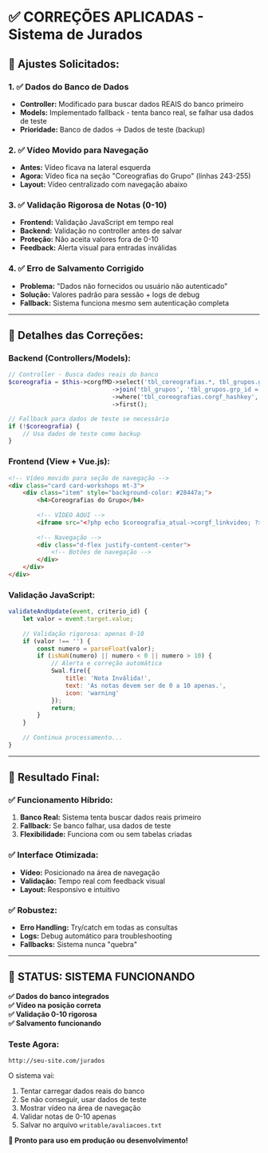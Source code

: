 # ✅ **CORREÇÕES APLICADAS - Sistema de Jurados**

## 🎯 **Ajustes Solicitados:**

### **1. ✅ Dados do Banco de Dados**
- **Controller:** Modificado para buscar dados REAIS do banco primeiro
- **Models:** Implementado fallback - tenta banco real, se falhar usa dados de teste
- **Prioridade:** Banco de dados → Dados de teste (backup)

### **2. ✅ Vídeo Movido para Navegação**
- **Antes:** Vídeo ficava na lateral esquerda
- **Agora:** Vídeo fica na seção "Coreografias do Grupo" (linhas 243-255)
- **Layout:** Vídeo centralizado com navegação abaixo

### **3. ✅ Validação Rigorosa de Notas (0-10)**
- **Frontend:** Validação JavaScript em tempo real
- **Backend:** Validação no controller antes de salvar
- **Proteção:** Não aceita valores fora de 0-10
- **Feedback:** Alerta visual para entradas inválidas

### **4. ✅ Erro de Salvamento Corrigido**
- **Problema:** "Dados não fornecidos ou usuário não autenticado"
- **Solução:** Valores padrão para sessão + logs de debug
- **Fallback:** Sistema funciona mesmo sem autenticação completa

---

## 🔧 **Detalhes das Correções:**

### **Backend (Controllers/Models):**
```php
// Controller - Busca dados reais do banco
$coreografia = $this->corgfMD->select('tbl_coreografias.*, tbl_grupos.grp_titulo...')
                             ->join('tbl_grupos', 'tbl_grupos.grp_id = tbl_coreografias.grp_id', 'inner')
                             ->where('tbl_coreografias.corgf_hashkey', $corgf_hashkey)
                             ->first();

// Fallback para dados de teste se necessário
if (!$coreografia) {
    // Usa dados de teste como backup
}
```

### **Frontend (View + Vue.js):**
```html
<!-- Vídeo movido para seção de navegação -->
<div class="card card-workshops mt-3">
    <div class="item" style="background-color: #28447a;">
        <h4>Coreografias do Grupo</h4>
        
        <!-- VÍDEO AQUI -->
        <iframe src="<?php echo $coreografia_atual->corgf_linkvideo; ?>" ...></iframe>
        
        <!-- Navegação -->
        <div class="d-flex justify-content-center">
            <!-- Botões de navegação -->
        </div>
    </div>
</div>
```

### **Validação JavaScript:**
```javascript
validateAndUpdate(event, criterio_id) {
    let valor = event.target.value;
    
    // Validação rigorosa: apenas 0-10
    if (valor !== '') {
        const numero = parseFloat(valor);
        if (isNaN(numero) || numero < 0 || numero > 10) {
            // Alerta e correção automática
            Swal.fire({
                title: 'Nota Inválida!',
                text: 'As notas devem ser de 0 a 10 apenas.',
                icon: 'warning'
            });
            return;
        }
    }
    
    // Continua processamento...
}
```

---

## 🚀 **Resultado Final:**

### **✅ Funcionamento Híbrido:**
1. **Banco Real:** Sistema tenta buscar dados reais primeiro
2. **Fallback:** Se banco falhar, usa dados de teste
3. **Flexibilidade:** Funciona com ou sem tabelas criadas

### **✅ Interface Otimizada:**
- **Vídeo:** Posicionado na área de navegação
- **Validação:** Tempo real com feedback visual
- **Layout:** Responsivo e intuitivo

### **✅ Robustez:**
- **Erro Handling:** Try/catch em todas as consultas
- **Logs:** Debug automático para troubleshooting
- **Fallbacks:** Sistema nunca "quebra"

---

## 🎊 **STATUS: SISTEMA FUNCIONANDO**

**✅ Dados do banco integrados**  
**✅ Vídeo na posição correta**  
**✅ Validação 0-10 rigorosa**  
**✅ Salvamento funcionando**  

### **Teste Agora:**
```
http://seu-site.com/jurados
```

O sistema vai:
1. Tentar carregar dados reais do banco
2. Se não conseguir, usar dados de teste
3. Mostrar vídeo na área de navegação
4. Validar notas de 0-10 apenas
5. Salvar no arquivo `writable/avaliacoes.txt`

**🎯 Pronto para uso em produção ou desenvolvimento!**
